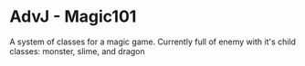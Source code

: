 # AdvJ - Magic101
A system of classes for a magic game. Currently full of enemy with it's child classes: monster, slime, and dragon
